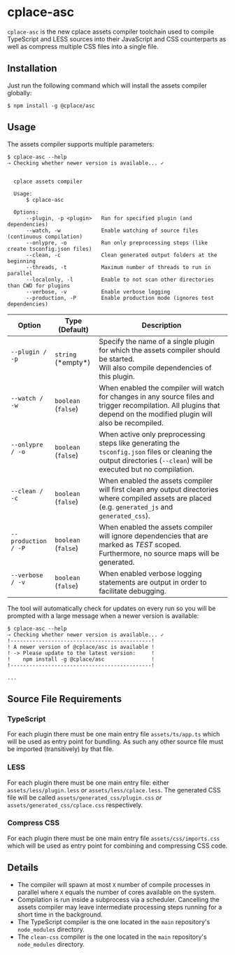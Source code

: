 # cplace-asc

`cplace-asc` is the new cplace assets compiler toolchain used to compile TypeScript and LESS sources into their JavaScript and CSS counterparts as well as compress multiple CSS files into a single file.

## Installation

Just run the following command which will install the assets compiler globally:

```
$ npm install -g @cplace/asc
```

## Usage

The assets compiler supports multiple parameters:

```
$ cplace-asc --help   
⇢ Checking whether newer version is available... ✓


  cplace assets compiler

  Usage:
      $ cplace-asc

  Options:
      --plugin, -p <plugin>   Run for specified plugin (and dependencies)
      --watch, -w             Enable watching of source files (continuous compilation)
      --onlypre, -o           Run only preprocessing steps (like create tsconfig.json files)
      --clean, -c             Clean generated output folders at the beginning
      --threads, -t           Maximum number of threads to run in parallel
      --localonly, -l         Enable to not scan other directories than CWD for plugins
      --verbose, -v           Enable verbose logging
      --production, -P        Enable production mode (ignores test dependencies)
```

<table>
    <thead>
    <tr>
        <th width="20%">Option</th>
        <th width="20%">Type (Default)</th>
        <th>Description</th>
    </tr>
    </thead>
    <tbody>
    <tr>
        <td><code>--plugin / -p</code<</td>
        <td><code>string</code> (*empty*)</td>
        <td>Specify the name of a single plugin for which the assets compiler should be started.<br>Will also compile dependencies of this plugin.</td>
    </tr>
    <tr>
        <td><code>--watch / -w</code<</td>
        <td><code>boolean</code> (<code>false</code>)</td>
        <td>When enabled the compiler will watch for changes in any source files and trigger recompilation. All plugins that depend on the modified plugin will also be recompiled.</td>
    </tr>
    <tr>
        <td><code>--onlypre / -o</code<</td>
        <td><code>boolean</code> (<code>false</code>)</td>
        <td>When active only preprocessing steps like generating the <code>tsconfig.json</code> files or cleaning the output directories (<code>--clean</code>) will be executed but no compilation.</td>
    </tr>
    <tr>
        <td><code>--clean / -c</code<</td>
        <td><code>boolean</code> (<code>false</code>)</td>
        <td>When enabled the assets compiler will first clean any output directories where compiled assets are placed (e.g. <code>generated_js</code> and <code>generated_css</code>).</td>
    </tr>
    <tr>
            <td><code>--production / -P</code<</td>
            <td><code>boolean</code> (<code>false</code>)</td>
            <td>When enabled the assets compiler will ignore dependencies that are marked as <em>TEST</em> scoped. Furthermore, no source maps will be generated.</td>
        </tr>
    <tr>
        <td><code>--verbose / -v</code<</td>
        <td><code>boolean</code> (<code>false</code>)</td>
        <td>When enabled verbose logging statements are output in order to facilitate debugging.</td>
    </tr>
    </tbody>
</table>

The tool will automatically check for updates on every run so you will be prompted with a large message when a newer version is available:
``` 
$ cplace-asc --help
⇢ Checking whether newer version is available... ✓
!---------------------------------------------!
! A newer version of @cplace/asc is available !
! -> Please update to the latest version:     !
!    npm install -g @cplace/asc               !
!---------------------------------------------!

...
```

## Source File Requirements

### TypeScript
For each plugin there must be one main entry file `assets/ts/app.ts` which will be used as entry point for bundling. As such any other source file must be imported (transitively) by that file.

### LESS
For each plugin there must be one main entry file: either `assets/less/plugin.less` *or* `assets/less/cplace.less`. The generated CSS file will be called `assets/generated_css/plugin.css` *or* `assets/generated_css/cplace.css` respectively.

### Compress CSS
For each plugin there must be one main entry file `assets/css/imports.css` which will be used as entry point for combining and compressing CSS code.

## Details

- The compiler will spawn at most `X` number of compile processes in parallel where `X` equals the number of cores available on the system.
- Compilation is run inside a subprocess via a scheduler. Cancelling the assets compiler may leave intermediate processing steps running for a short time in the background.
- The TypeScript compiler is the one located in the `main` repository's `node_modules` directory.
- The `clean-css` compiler is the one located in the `main` repository's `node_modules` directory.
